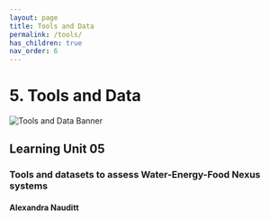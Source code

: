```yaml
---
layout: page
title: Tools and Data
permalink: /tools/
has_children: true
nav_order: 6
---
```

# **5. Tools and Data**

<img src="/wef-nexus-online-course/assets/tools-data-banner.jpg" alt="Tools and Data Banner"/>

## Learning Unit 05
### Tools and datasets to assess Water-Energy-Food Nexus systems
#### Alexandra Nauditt 
<br/> <br/>
